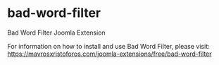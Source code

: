 # bad-word-filter
Bad Word Filter Joomla Extension

For information on how to install and use Bad Word Filter, please visit:<br/>
https://mavrosxristoforos.com/joomla-extensions/free/bad-word-filter
